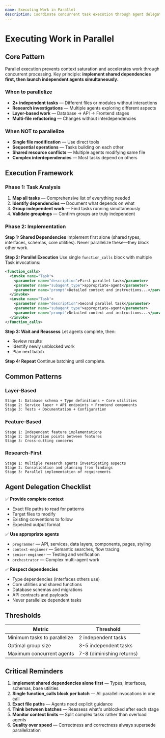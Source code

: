 ```yaml
---
name: Executing Work in Parallel
description: Coordinate concurrent task execution through agent delegation. Plan independent work, manage dependencies, and execute multiple agents simultaneously. Use when handling multiple unrelated tasks, research investigations, or layer-based implementations that can run concurrently.
---
```


# Executing Work in Parallel

## Core Pattern

Parallel execution prevents context saturation and accelerates work through concurrent processing. Key principle: **implement shared dependencies first, then launch independent agents simultaneously**.

### When to parallelize
- **2+ independent tasks** — Different files or modules without interactions
- **Research investigations** — Multiple agents exploring different aspects
- **Layer-based work** — Database → API → Frontend stages
- **Multi-file refactoring** — Changes without interdependencies

### When NOT to parallelize
- **Single file modification** — Use direct tools
- **Sequential operations** — Tasks building on each other
- **Shared resource conflicts** — Multiple agents modifying same file
- **Complex interdependencies** — Most tasks depend on others

## Execution Framework

### Phase 1: Task Analysis
1. **Map all tasks** — Comprehensive list of everything needed
2. **Identify dependencies** — Document what depends on what
3. **Group independent work** — Find tasks running simultaneously
4. **Validate groupings** — Confirm groups are truly independent

### Phase 2: Implementation

**Step 1: Shared Dependencies**
Implement first alone (shared types, interfaces, schemas, core utilities). Never parallelize these—they block other work.

**Step 2: Parallel Execution**
Use single `function_calls` block with multiple Task invocations:
```xml
<function_calls>
  <invoke name="Task">
    <parameter name="description">First parallel task</parameter>
    <parameter name="subagent_type">appropriate-agent</parameter>
    <parameter name="prompt">Detailed context and instructions...</parameter>
  </invoke>
  <invoke name="Task">
    <parameter name="description">Second parallel task</parameter>
    <parameter name="subagent_type">appropriate-agent</parameter>
    <parameter name="prompt">Detailed context and instructions...</parameter>
  </invoke>
</function_calls>
```

**Step 3: Wait and Reassess**
Let agents complete, then:
- Review results
- Identify newly unblocked work
- Plan next batch

**Step 4: Repeat**
Continue batching until complete.

## Common Patterns

### Layer-Based
```
Stage 1: Database schema + Type definitions + Core utilities
Stage 2: Service layer + API endpoints + Frontend components
Stage 3: Tests + Documentation + Configuration
```

### Feature-Based
```
Stage 1: Independent feature implementations
Stage 2: Integration points between features
Stage 3: Cross-cutting concerns
```

### Research-First
```
Stage 1: Multiple research agents investigating aspects
Stage 2: Consolidation and planning from findings
Stage 3: Parallel implementation of requirements
```

## Agent Delegation Checklist

✅ **Provide complete context**
- Exact file paths to read for patterns
- Target files to modify
- Existing conventions to follow
- Expected output format

✅ **Use appropriate agents**
- `programmer` — API, services, data layers, components, pages, styling
- `context-engineer` — Semantic searches, flow tracing
- `senior-engineer` — Testing and verification
- `orchestrator` — Complex multi-agent work

✅ **Respect dependencies**
- Type dependencies (interfaces others use)
- Core utilities and shared functions
- Database schemas and migrations
- API contracts and payloads
- Never parallelize dependent tasks

## Thresholds

| Metric | Threshold |
|--------|-----------|
| Minimum tasks to parallelize | 2 independent tasks |
| Optimal group size | 3-5 independent tasks |
| Maximum concurrent agents | 7-8 (diminishing returns) |

## Critical Reminders

1. **Implement shared dependencies alone first** — Types, interfaces, schemas, base utilities
2. **Single function_calls block per batch** — All parallel invocations in one call
3. **Exact file paths** — Agents need explicit guidance
4. **Think between batches** — Reassess what's unblocked after each stage
5. **Monitor context limits** — Split complex tasks rather than overload agents
6. **Quality over speed** — Correctness and correctness always supersede parallelization
